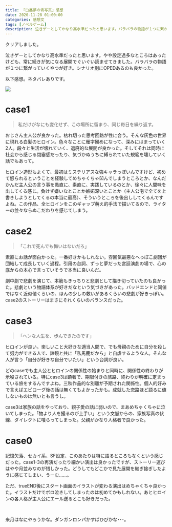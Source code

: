```yaml
---
title: 『白昼夢の青写真』感想
date: 2020-11-28 01:00:00
categories: 感想文
tags: [ノベルゲーム]
description: 泣きゲーとしてかなり高水準だったと思います。バラバラの物語が１つに繋がっていくやつが好き。
---
```


クリアしました。

泣きゲーとしてかなり高水準だったと思います。やや設定過多なところはあったけども、常に続きが気になる展開でぐいぐい読ませてきました。バラバラの物語が１つに繋がっていくやつが好き。シナリオ別にOPEDあるのも良かった。

以下感想。ネタバレありです。

![](https://pics.dmm.co.jp/digital/pcgame/hobe_0494/hobe_0494pl.jpg)

# case1

> 私だけがなにも変化せず、この場所に留まり、同じ毎日を繰り返す。

おじさん主人公が良かった。枯れ切った思考回路が性に合う。そんな灰色の世界に現れる白髪のヒロイン。色々なことに雁字搦めになって、深みにはまっていく2人。段々と生活が壊れていく、退廃的な展開が良かった。そしてそれは同時に社会から感じる閉塞感だったり、気づかぬうちに縛られていた規範を壊していく話でもあって。

ヒロイン造形もよくて、最初はミステリアスな強キャラっぽいんですけど、初めて怒られるということを経験してめちゃくちゃ凹んでしまうところとか、なんだかんだ主人公の言う事を愚直に、素直に、実践しているのとか、徐々に人間味を出してくる感じ。負けず嫌いなとことか嫉妬深いとことか（主人公宅で全てを上書きしようとしてくるの本当に最高）、そういうところを後出ししてくるんですよね。この作品、全ヒロインをこのギャップ萌え的手法で描いてるので、ライターの並々ならぬこだわりを感じてしまう。

# case2

> 「これで死んでも悔いはないだろ」

素直にお話が面白かった。一番好きかもしれない。雰囲気最悪なへっぽこ劇団が団結して成長していく過程。引用の台詞、ずっと夢だった宮廷演劇の場で、心の底からの本心で言っていそうで本当に良いんだ。

劇中劇で悲劇を演じて、本筋もきっちりと悲劇として描き切っていたのも良かった。悲劇という物語体系が好きだなという気づきがあった。バッドエンドと同値ではなく近似値くらいの、ほんの少しの救いがあるくらいの悲劇が好きっぽい。case2のストーリーはまさにそれくらいのバランスだった。

# case3

> 「ヘンな人生を、歩んできたのです」

ヒロインが良い。楽しいこと大好きな適当人間で、でも母親のために自分を殺して努力ができる人で、諦観と共に「私馬鹿だから」と自虐するような人。そんな人が言う「自分が好きな自分でいたい」という台詞が良い。

どのcaseでも主人公とヒロインの関係性の始まりと同時に、関係性の終わりが示唆されている。特にcase3は顕著で、期限付きの旅路、終わりが明確に定まっている旅をするんですよね。三秋作品的な別離が予期された関係性。個人的好みで言えばエピローグ後の話は無くてもよかったかも。成就した恋路ほど語るに値しないものは無いとも言うし。

case3は家族の話をやっており、親子愛の話に弱いので、まあめちゃくちゃに泣いてしまった。「物より人を撮るのが上手い」という文脈からの、家族写真の伏線、ダイレクトに喰らってしまった。父親がかなり人格者で良かった。

# case0

記憶欠落、セカイ系、SF設定、このあたりは特に語るところもなくという感じだった。case1-3の再演だったり細かい演出は良かったですが、ストーリー運びはやや月並みなのが惜しかった。どうしてもどこかで見た展開を継ぎ接ぎしたように感じてしまい、うーむ......。

ただ、trueEND後にスタート画面のイラストが変わる演出はめちゃくちゃ良かった。イラストだけでボロ泣きしてしまったのは初めてかもしれない。あとヒロインの各人格が主人公にエール送るとこも好きだった。


<br>


来月はなにやろうかな。ダンガンロンパかすばひびかな･･･。

